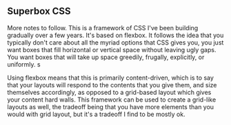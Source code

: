 ## Superbox CSS

More notes to follow. This is a framework of CSS I've been building gradually over a few years. It's based on flexbox. It follows the idea that you typically don't care about all the myriad options that CSS gives you, you just want boxes that fill horizontal or vertical space without leaving ugly gaps. You want boxes that will take up space greedily, frugally, explicitly, or uniformly. s

Using flexbox means that this is primarily content-driven, which is to say that your layouts will respond to the contents that you give them, and size themselves accordingly, as opposed to a grid-based layout which gives your content hard walls. This framework can be used to create a grid-like layouts as well, the tradeoff being that you have more elements than you would with grid layout, but it's a tradeoff I find to be mostly ok. 

